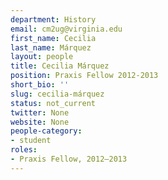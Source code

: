 ```yaml
---
department: History
email: cm2ug@virginia.edu
first_name: Cecilia
last_name: Márquez
layout: people
title: Cecilia Márquez
position: Praxis Fellow 2012-2013
short_bio: ''
slug: cecilia-márquez
status: not_current
twitter: None
website: None
people-category:
- student
roles:
- Praxis Fellow, 2012–2013
---
```

